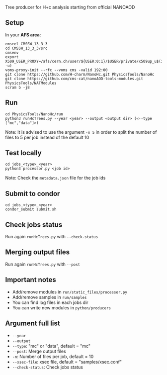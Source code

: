 Tree producer for H+c analysis starting from official NANOAOD  

Setup  
-----  
In your **AFS area**:  
```  
cmsrel CMSSW_13_3_3
cd CMSSW_13_3_3/src
cmsenv
export X509_USER_PROXY=/afs/cern.ch/user/${USER:0:1}/$USER/private/x509up_u$(id -u)  
voms-proxy-init --rfc --voms cms -valid 192:00
git clone https://github.com/H-charm/NanoHc.git PhysicsTools/NanoHc
git clone https://github.com/cms-cat/nanoAOD-tools-modules.git PhysicsTools/NATModules
scram b -j8  
```  

Run    
---  
```  
cd PhysicsTools/NanoHc/run  
python3 runHcTrees.py --year <year> --output <output dir> (<--type ["mc","data"]>)  
```
Note: It is advised to use the argument ```-n 5``` in order to split the number of files to 5 per job instead of the default 10

Test locally  
------------  
```  
cd jobs_<type>_<year>  
python3 processor.py <job id>  
```
Note: Check the `metadata.json` file for the job ids

Submit to condor  
----------------  
```  
cd jobs_<type>_<year>  
condor_submit submit.sh    
```  

Check jobs status  
----------------  
Run again ```runHcTrees.py``` with ```--check-status```  

Merging output files  
--------------------
Run again ```runHcTrees.py``` with ```--post```  


Important notes 
--------------  
- Add/remove modules in ```run/static_files/processor.py```  
- Add/remove samples in ```run/samples```   
- You can find log files in each jobs dir   
- You can write new modules in ```python/producers```  

Argument full list  
------------------  
- ```--year```    
- ```--output```    
- ```--type```: "mc" or "data", default = "mc"  
- ```--post```: Merge output files  
- ```-n```: Number of files per job, default = 10 
- ```--xsec-file```: xsec file, default = "samples/xsec.conf"  
- ```--check-status```: Check jobs status  
